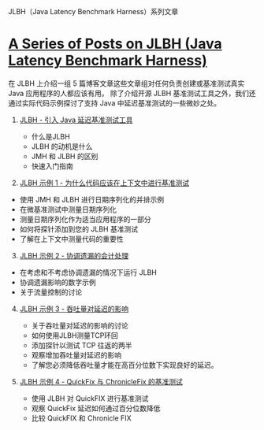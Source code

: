 JLBH（Java Latency Benchmark Harness）系列文章

# [A Series of Posts on JLBH (Java Latency Benchmark Harness)](http://www.rationaljava.com/2016/04/a-series-of-posts-on-jlbh-java-latency.html)



在 JLBH 上介绍一组 5 篇博客文章这些文章组对任何负责创建或基准测试真实 Java 应用程序的人都应该有用。
除了介绍开源 JLBH 基准测试工具之外，我们还通过实际代码示例探讨了支持 Java 中延迟基准测试的一些微妙之处。




1)  [JLBH - 引入 Java 延迟基准测试工具](Intro.md)
    * 什么是JLBH
    * JLBH 的动机是什么
    * JMH 和 JLBH 的区别
    * 快速入门指南

2) [JLBH 示例 1 - 为什么代码应该在上下文中进行基准测试](JLBH_Examples_1.md)
  * 使用 JMH 和 JLBH 进行日期序列化的并排示例
  * 在微基准测试中测量日期序列化
  * 测量日期序列化作为适当应用程序的一部分
  * 如何将探针添加到您的 JLBH 基准测试
  * 了解在上下文中测量代码的重要性

3) [JLBH 示例 2 - 协调遗漏的会计处理](JLBH_Examples_2.md)
  * 在考虑和不考虑协调遗漏的情况下运行 JLBH
  * 协调遗漏影响的数字示例
  * 关于流量控制的讨论

4) [JLBH 示例 3 - 吞吐量对延迟的影响](JLBH_Examples_3.md)
   * 关于吞吐量对延迟的影响的讨论
   * 如何使用JLBH测量TCP环回
   * 添加探针以测试 TCP 往返的两半
   * 观察增加吞吐量对延迟的影响
   * 了解您必须降低吞吐量才能在高百分位数下实现良好的延迟。

5) [JLBH 示例 4 - QuickFix 与 ChronicleFix 的基准测试](JLBH_Examples_4.md)
   * 使用 JLBH 对 QuickFIX 进行基准测试
   * 观察 QuickFix 延迟如何通过百分位数降低
   * 比较 QuickFIX 和 Chronicle FIX